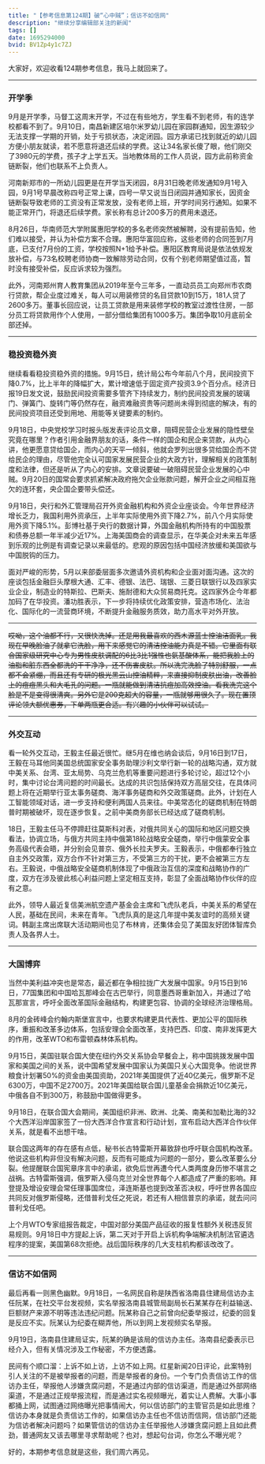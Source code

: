 ```yaml
---
title: "【参考信息第124期】破“心中贼”；信访不如信网"
description: "继续分享编辑部关注的新闻"
tags: []
date: 1695294000
bvid: BV1Zp4y1c7ZJ
---
```

大家好，欢迎收看124期参考信息，我马上就回来了。


---
### 开学季

9月是开学季，马督工这周末开学，不过在有些地方，学生看不到老师，有的连学校都看不到了。9月10日，南昌新建区培尔米罗幼儿园在家园群通知，因生源较少无法支撑一学期的开销，处于亏损状态，决定闭园。园方承诺已找到就近的幼儿园方便小朋友就读，若不愿意将退还后续的学费。这让34名家长傻了眼，他们刚交了3980元的学费，孩子才上学五天。当地教体局的工作人员说，园方此前称资金链断裂，他们也联系不上负责人。


河南新郑市的一所幼儿园更是在开学当天闭园，8月31日晚老师发通知9月1号入园，9月1号早晨改称四号正常上课，四号一早又说当日闭园并通知家长，因资金链断裂导致老师的工资没有正常发放，没有老师上班，开学时间另行通知。如果不能正常开门，将退还后续学费。家长称有总计200多万的费用未退还。


8月26日，华南师范大学附属惠阳学校的多名老师突然被解聘，没有提前告知，他们难以接受，并认为补偿方案不合理。惠阳华富回应称，这些老师的合同签到7月底，已支付7月份的工资，学校按照N+1给予补偿。惠阳区教育局说是依法依规发放补偿，与73名校聘老师协商一致解除劳动合同，仅有个别老师期望值过高，暂时没有接受补偿，反应诉求较为强烈。


此外，河南郑州育人教育集团从2019年至今三年多，一直动员员工向郑州市农商行贷款，帮企业度过难关，每人可以用装修贷的名目贷款10到15万，181人贷了2600多万。董事长回应说，让员工贷款是用来装修学校的教室过渡性住房，一部分员工将贷款用作个人使用，一部分借给集团有1000多万。集团争取10月底前全部还掉。


---
### 稳投资稳外资

继续看看稳投资稳外资的措施。9月15日，统计局公布今年前八个月，民间投资下降0.7%，比上半年的降幅扩大，累计增速低于固定资产投资3.9个百分点。经济日报19日发文说，鼓励民间投资需要多管齐下持续发力，制约民间投资发展的玻璃门、弹簧门、旋转门等仍然存在，融资难融资贵等问题尚未得到彻底的解决，有的民间投资项目还受到用地、用能等关键要素的制约。


9月18日，中央党校学习时报头版发表评论员文章，阻碍民营企业发展的隐性壁垒究竟在哪里？作者引用金融界朋友的话，条件一样的国企和民企来贷款，从内心讲，他更愿意贷给国企，而内心的天平一倾斜，他就会罗列出很多贷给国企而不贷给民企的理由，尽管他完全认可国家发展民营企业的大政方针，理解相关的政策制度和法律，但还是听从了内心的安排。文章说要破一破阻碍民营企业发展的心中贼。9月20日的国常会要求抓紧解决政府拖欠企业账款问题，解开企业之间相互拖欠的连环套，央企国企要带头偿还。


9月18日，央行和外汇管理局召开外资金融机构和外资企业座谈会。今年世界经济增长乏力，我国利用外资承压，上半年实际使用外资下降2.7%，前八个月实际使用外资下降5.1%。彭博社基于央行的数据计算，外国金融机构所持有的中国股票和债券总额一年半减少近17%。上海美国商会的调查显示，在华美企对未来五年感到乐观的比例是有调查记录以来最低的。悲观的原因包括中国经济放缓和美国欲与中国脱钩的压力。


面对严峻的形势，5月以来部委层面多次邀请外资机构和企业面对面沟通。这次的座谈包括金融巨头摩根大通、汇丰、德银、法巴、瑞银、三菱日联银行以及四家实业企业，制造业的特斯拉、巴斯夫、施耐德和大众贸易商托克。这四家外企今年都加码了在华投资。潘功胜表示，下一步将持续优化政策安排，营造市场化、法治化、国际化的一流营商环境，不断提升金融服务质效，助力高水平对外开放。


---
<strike>哎呦，这个油都不行，又很快洗掉。还是用我最喜欢的西木源蓝士控油洁面乳。我现在早晚脸油了就拿它洗脸，用下来感觉它的清洁控油能力真是不错。它里面有联合国家级研究中心专为男性皮肤调配的6比3比1强性也氨基酸体系，能把我脸上的油脂和脏东西全都洗的干干净净，还不伤害皮肤。所以洗完洗脸了特别舒服，一点都不会紧绷，而且还有专研的极光黑云山控油精粹，来直接抑制皮肤出油，改善脸上的痘痘黑头和大毛孔的问题。一瓶就能做到清洁抗痘加高效控油。看我洗完这个脸是不是变得很清爽。另外它是200克超大的容量，一瓶就够用很久了。现在置顶评论领大额优惠券，下单两瓶更合适。有兴趣的小伙伴可以试试。</strike>


---
### 外交互动

看一轮外交互动，王毅主任最近很忙。继5月在维也纳会谈后，9月16日到17日，王毅在马耳他同美国总统国家安全事务助理沙利文举行新一轮的战略沟通，双方就中美关系、台湾、亚太局势、乌克兰危机等重要问题进行多轮讨论，超过12个小时，集中讨论台湾问题的时间最长。达成的共识包括保持双方高层交往，在具体问题上将在近期举行亚太事务磋商、海洋事务磋商和外交政策磋商。此外，计划在人工智能领域对话，进一步支持和便利两国人员来往。中美常态化的磋商机制在特朗普时期被破坏，现在逐步恢复。之前中美商务部长已经达成了磋商机制。


18日，王毅主任马不停蹄赶往莫斯科对表，对俄共同关心的国际和地区问题交换看法，协调立场，与俄方共同主持中俄第18轮战略安全磋商，举行中俄蒙安全事务高级代表会晤，并分别会见普京、俄外长拉夫罗夫。王毅表示，中俄都奉行独立自主外交政策，双方合作不针对第三方，不受第三方的干扰，更不会被第三方左右。王毅说，中俄战略安全磋商机制体现了中俄政治互信的深度和战略协作的广度，双方在涉及彼此核心利益问题上坚定相互支持，彰显了全面战略协作伙伴的应有之意。


此外，领导人最近复信美洲航空遗产基金会主席和飞虎队老兵，中美关系的希望在人民，基础在民间，未来在青年。飞虎队真的是这几年提中美友谊时的高频关键词。韩副主席出席联大活动期间也见了布林肯，还集体会见了美国友好团体智库负责人及各界人士。


---
### 大国博弈

当然中美利益冲突也是常态，最近都在争相拉拢广大发展中国家。9月15日到16日，77国集团和中国哈瓦那峰会在古巴举行，同意墨西哥重新加入，并通过了哈瓦那宣言，呼吁全面改革国际金融结构，构建更包容、协调的全球经济治理格局。


8月的金砖峰会约翰内斯堡宣言中，也要求构建更具代表性、更加公平的国际秩序，重振和改革多边体系，包括安理会全面改革，支持巴西、印度、南非发挥更大的作用，改革WTO和布雷顿森林体系机构。


9月15日，美国驻联合国大使在纽约外交关系协会早餐会上，称中国挑拨发展中国家和美国之间的关系，说中国希望发展中国家认为美国只关心大国竞争。他说世界粮食计划署50%的资金由美国资助，2021年美国提供了近40亿美元，俄罗斯不足6300万，中国不足2700万。2021年美国给联合国儿童基金会捐款近10亿美元，中俄各自不到300万，称鼓励中国做得更多。


9月18日，在联合国大会期间，美国组织非洲、欧洲、北美、南美和加勒比海的32个大西洋沿岸国家签了一份大西洋合作宣言和行动计划，宣布启动大西洋合作伙伴关系，就是看不出想干啥。


联合国这两年的存在感有点低，秘书长古特雷斯开幕致辞也呼吁联合国机构改革。他说这些机构非但没有解决问题，反而有可能成为问题的一部分，要么改革要么分裂。他提醒联合国宪章序言中的承诺，欲免后世再遭今代人类两度身历惨不堪言之战祸。古特雷斯强调，俄罗斯入侵乌克兰对全世界每个人都造成了严重的影响。拜登提及增设安理会常任理事国席位，泽连斯基也提到改革否决权，呼吁世界各国应共同反对俄罗斯侵略，还借普利戈任之死说，若还有人相信普京的承诺，就去问问普利戈任吧。


上个月WTO专家组报告裁定，中国对部分美国产品征收的报复性额外关税违反贸易规则。9月18日中方提起上诉，第二天对于开启上诉机构争端解决机制法官遴选程序的提案，美国第68次拒绝。战后国际秩序的几大支柱机构都该改改了。


---
### 信访不如信网

最后再看一则黑色幽默。9月18日，一名网民自称是陕西省洛南县住建局信访办主任阮某，在社交平台发视频，实名举报洛南县城管局副局长石某某存在利益输送、巨额财产来源不明等违法违纪问题。阮某称自己之前曾向纪委举报过，纪委的回复是反应不实。阮某认为纪委在糊弄他，所以到网上发视频实名举报。


9月19日，洛南县住建局证实，阮某的确是该局的信访办主任。洛南县纪委表示已经介入，但有关情况涉及工作秘密，不方便透露。


民间有个顺口溜：上诉不如上访，上访不如上网。红星新闻20日评论，此案特别引人关注的不是被举报者的问题，而是举报者的身份。一个专门负责信访工作的信访办主任，举报他人涉嫌贪腐问题，不是通过内部的信访渠道，而是通过外部网络渠道，不是通过正规举报流程，而是通过实名视频曝光，着实让人费解。大事小事都捅上网，试图通过网络曝光把事情闹大，何以信访部门的主管官员是如此思维？信访办本身就是负责信访工作的，如果信访办主任也不信访而信网，信访部门还能为信访者解决问题吗？如果管信访的信访办主任举报他人涉嫌贪腐问题上且如此费劲，普通网友又该去哪里寻求帮助呢？也对，想起句台词，你怎么不曝光呢？


好的，本期参考信息就是这些，我们周六再见。

